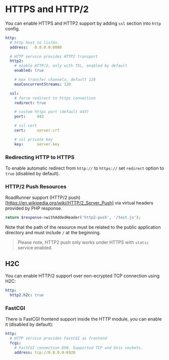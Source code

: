 # HTTPS and HTTP/2

You can enable HTTPS and HTTP2 support by adding `ssl` section into `http` config.

```yaml
http:
  # http host to listen.
  address:   0.0.0.0:8080

  # HTTP service provides HTTP2 transport
  http2:
    # enable HTTP/2, only with TSL, enabled by default
    enabled: true

    # max transfer channels, default 128
    maxConcurrentStreams: 128

  ssl:
    # force redirect to https connection
    redirect: true

    # custom https port (default 443)
    port:     443

    # ssl cert
    cert:     server.crt

    # ssl private key
    key:      server.key
```

### Redirecting HTTP to HTTPS

To enable automatic redirect from `http://` to `https://` set `redirect` option to `true` (disabled by default).

### HTTP/2 Push Resources

RoadRunner support (HTTP/2 push)[https://en.wikipedia.org/wiki/HTTP/2_Server_Push] via virtual headers provided by PHP response.

```php
return $response->withAddedHeader('http2-push', '/test.js');
```

Note that the path of the resource must be related to the public application directory and must include `/` at the beginning.

> Please note, HTTP2 push only works under HTTPS with `static` service enabled.

## H2C
You can enable HTTP/2 support over non-ecrypted TCP connection using H2C:

```yaml
http:
  http2.h2c: true
```

### FastCGI

There is FastCGI frontend support inside the HTTP module, you can enable it (disabled by default):

```yaml
http:
  # HTTP service provides FastCGI as frontend
  fcgi:
    # FastCGI connection DSN. Supported TCP and Unix sockets.
    address: tcp://0.0.0.0:6920
```

